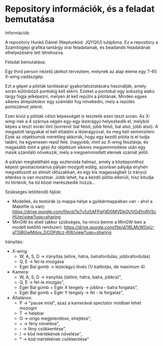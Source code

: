 # Repository információk, és a feladat bemutatása

Információk:
 
 A repository Hunkó Dániel (Neptunkód: JQYQIU) tulajdona. Ez a repository a Számítógépi grafika tantárgy órai feladatainak, és beadandó feladatának elhelyezésére lett létrehozva. 

Feladat bemutatása:
 
Egy third person nézetű játékot terveztem, melynek az alap eleme egy T-65 X-wing vadászgép.

Ezt a gépet a pilóták tanítására/ gyakorlatoztatására használják, amely során különböző pontokig kell elérni. Ezeket a pontokat egy sokszög alakú tárgy fogja jelképezni, melyen át kell repülni a pilótának. Minden egyes sikeres átrepüléskor egy számláló fog növekedni, mely a repülés pontszámot jelenti.

Ezen kívül a pilóták célzó képességét is tesztelik ezen teszt során. Az X-wing-nek a 4 szárnya végén egy-egy lézerágyú helyezkedik el, melyből képes a teszt során lőni (sorrend: bal felső, jobb felső, bal alsó, jobb alsó). A megadott tárgyakat el kell eltalálni a lézerágyúval, és meg kell semmisíteni. Ezek az objektumok méretileg akkorák, hogy egy kezdő pilóta is el tudja találni, ha egyenesen repül felé. (nagyobb, mint az X-wing fesztávja, és magasabb mint a gép) Az objektum sikeres megsemmisítése után egy másik számláló növekszik, mely a megsemmisített elemek számát jelöli.

A pályán megtalálható egy aszteroida halmaz, amely a középponthoz képest geostacionárius pályán mozgott eddig, azonban pályája enyhén megváltozott az elmúlt időszakban, és egy kis magasságbeli (z irányú) eltérése is van mostmár. Jobb lehet, ha a kezdő pilóta elkerüli, hisz kitudja mi történik, ha túl közel merészkedik hozzá... 

Szükséges letöltendő fájlok:

* Modellek, és textúrák (a mappa helye a gyökérmappában van - ahol a Makefile is van): 
https://drive.google.com/file/d/1p7v5z5AFPaYdD0MVDkOUVGd1mRVScHUm/view?usp=sharing
* MinGW és shell (akkor szükséges, ha nincs benne a MinGW-ben a modell betöltő rendszer): 
https://drive.google.com/file/d/16LMcWGxU-aTSjBGwMduy_DCOPdtcz-6W/view?usp=sharing

Irányítás:

* X-wing:
  * W, A, S, D         -> irányítás (előre, hátra, balrafordulás, jobbrafordulás)
  * Q, E               -> fel-le mozgása
  * Egér Bal gomb      -> lézerágyú lövés (1/ kattintás, de maximum 4)
* Kamera:
  * W, A, S, D         -> iranyitás ((előre, hátra, balra, jobbra)",
  * Q, E               -> fel-le mozgás",
  * Egér Bal gomb + Egér X tengely -> jobbra - balra forgatas",
  * Egér Bal gomb + Egér Y tengely -> fel - le forgatas",
* Általános:
  * P                  -> "pause mód", azaz a kamerával spectator módban lehet mozogni
  * T                  -> helpbar
  * O                  -> origó megjelenítése, elrejtése",
  * \+                  -> fény növelése",
  * \-                  -> fény csökkentése",
  * /                  -> köd mértékének növelése",
  * \*                  -> köd mértékének csökkentése"

